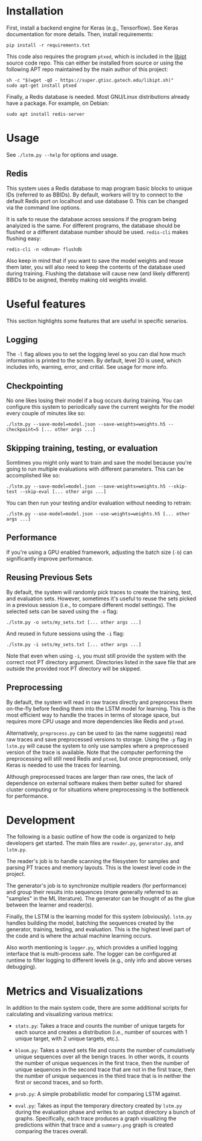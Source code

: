 # Installation

First, install a backend engine for Keras (e.g., Tensorflow). See Keras
documentation for more details. Then, install requirements:

    pip install -r requirements.txt

This code also requires the program `ptxed`, which is included in
the [libipt](https://github.com/01org/processor-trace) source code repo.
This can either be installed from source or using the following APT repo
maintained by the main author of this project:

    sh -c "$(wget -qO - https://super.gtisc.gatech.edu/libipt.sh)"
    sudo apt-get install ptxed

Finally, a Redis database is needed. Most GNU/Linux distributions already
have a package. For example, on Debian:

    sudo apt install redis-server

# Usage

See `./lstm.py --help` for options and usage.

## Redis

This system uses a Redis database to map program basic blocks to unique IDs
(referred to as BBIDs). By default, workers will try to connect to the default
Redis port on localhost and use database 0. This can be changed via the command
line options.

It is safe to reuse the database across sessions if the program being analyized
is the same. For different programs, the database should be flushed or a different
database number should be used. `redis-cli` makes flushing easy:

    redis-cli -n <dbnum> flushdb

Also keep in mind that if you want to save the model weights and reuse them later,
you will also need to keep the contents of the database used during training.
Flushing the database will cause new (and likely different) BBIDs to be asigned,
thereby making old weights invalid.

# Useful features

This section highlights some features that are useful in specific senarios.

## Logging

The `-l` flag allows you to set the logging level so you can dial how much
information is printed to the screen. By default, level 20 is used, which
includes info, warning, error, and critial. See usage for more info.

## Checkpointing

No one likes losing their model if a bug occurs during training. You can
configure this system to periodically save the current weights for the model
every couple of minutes like so:

    ./lstm.py --save-model=model.json --save-weights=weights.h5 --checkpoint=5 [... other args ...]

## Skipping training, testing, or evaluation

Somtimes you might only want to train and save the model because you're going
to run multiple evaluations with different parameters. This can be accomplished
like so:

    ./lstm.py --save-model=model.json --save-weights=weights.h5 --skip-test --skip-eval [... other args ...]

You can then run your testing and/or evaluation without needing to retrain:

    ./lstm.py --use-model=model.json --use-weights=weights.h5 [... other args ...]

## Performance

If you're using a GPU enabled framework, adjusting the batch size (`-b`) can
significantly improve performance.

## Reusing Previous Sets

By default, the system will randomly pick traces to create the training, test,
and evaluation sets. However, sometimes it's useful to reuse the sets picked
in a previous session (i.e., to compare different model settings). The selected
sets can be saved using the `-o` flag:

    ./lstm.py -o sets/my_sets.txt [... other args ...]

And reused in future sessions using the `-i` flag:

    ./lstm.py -i sets/my_sets.txt [... other args ...]

Note that even when using `-i`, you must still provide the system with the
correct root PT directory argument. Directories listed in the save file
that are outside the provided root PT directory will be skipped.

## Preprocessing

By default, the system will read in raw traces directly and preprocess them
on-the-fly before feeding them into the LSTM model for learning. This is the
most efficient way to handle the traces in terms of storage space, but requires
more CPU usage and more dependencies like Redis and `ptxed`.

Alternatively, `preprocess.py` can be used to (as the name suggests) read raw
traces and save preprocessed versions to storage. Using the `-p` flag in
`lstm.py` will cause the system to only use samples where a preprocessed
version of the trace is available. Note that the computer performing the
preprocessing will still need Redis and `ptxed`, but once preprocessed, only
Keras is needed to use the traces for learning.

Although preprocessed traces are larger than raw ones, the lack of dependence
on external software makes them better suited for shared cluster computing or
for situations where preprocessing is the bottleneck for performance.

# Development

The following is a basic outline of how the code is organized to help
developers get started. The main files are `reader.py`, `generator.py`, and
`lstm.py`.

The reader's job is to handle scanning the filesystem for samples and parsing
PT traces and memory layouts. This is the lowest level code in the project.

The generator's job is to synchronize multiple readers (for performance) and
group their results into sequences (more generally referred to as "samples" in
the ML literature). The generator can be thought of as the glue between the
learner and reader(s).

Finally, the LSTM is the learning model for this system (obviously). `lstm.py`
handles building the model, batching the sequences created by the generator,
training, testing, and evaluation. This is the highest level part of the code
and is where the actual machine learning occurs.

Also worth mentioning is `logger.py`, which provides a unified logging interface
that is multi-process safe. The logger can be configured at runtime to filter
logging to different levels (e.g., only info and above verses debugging).

# Metrics and Visualizations

In addition to the main system code, there are some additional scripts for
calculating and visualizing various metrics:

* `stats.py`: Takes a trace and counts the number of unique targets for each
source and creates a distribution (i.e., number of sources with 1 unique target,
with 2 unique targets, etc.).

* `bloom.py`: Takes a saved sets file and counts the number of cumulatively
unique sequences over all the benign traces. In other words, it counts the number
of unique sequences in the first trace, then the number of unique sequences in
the second trace that are not in the first trace, then the number of unique
sequences in the third trace that is in neither the first or second traces, and
so forth.

* `prob.py`: A simple probabilistic model for comparing LSTM against.

* `eval.py`: Takes as input the temporary directory created by `lstm.py`
during the evaluation phase and writes to an output directory a bunch of graphs.
Specifically, each trace produces a graph visualizing the predictions within
that trace and a `summary.png` graph is created comparing the traces overall.
